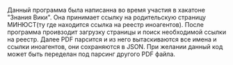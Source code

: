 Данный программа была написанна во время участия в хакатоне "Знания Вики".
Она принимает ссылку на родительскую страницу МИНЮСТ(ту где находится ссылка на реестр иноагентов).
После программа проивзодит загрузку страницы и поиск необходимой ссылки на реестр.
Далее PDF парсится и из него вытаскиваются все имена и ссылки иноагентов, они сохраняются в JSON.
При желании данный код может быть переделан под парсинг другого PDF файла.
